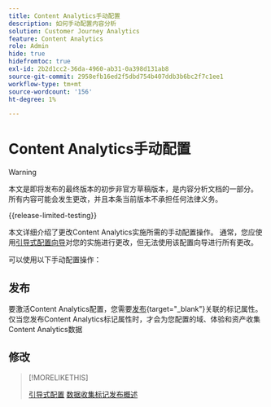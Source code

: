 ```yaml
---
title: Content Analytics手动配置
description: 如何手动配置内容分析
solution: Customer Journey Analytics
feature: Content Analytics
role: Admin
hide: true
hidefromtoc: true
exl-id: 2b2d1cc2-36da-4960-ab31-0a398d131ab8
source-git-commit: 2958efb16ed2f5dbd754b407ddb3b6bc2f7c1ee1
workflow-type: tm+mt
source-wordcount: '156'
ht-degree: 1%

---
```


# Content Analytics手动配置

>[!WARNING]
>
>本文是即将发布的最终版本的初步非官方草稿版本，是内容分析文档的一部分。 所有内容可能会发生更改，并且本条当前版本不承担任何法律义务。
>

{{release-limited-testing}}

本文详细介绍了更改Content Analytics实施所需的手动配置操作。 通常，您应使用[引导式配置向导](guided.md)对您的实施进行更改，但无法使用该配置向导进行所有更改。

可以使用以下手动配置操作：

## 发布

要激活Content Analytics配置，您需要[发布](https://experienceleague.adobe.com/en/docs/experience-platform/tags/publish/overview){target="_blank"}关联的标记属性。 仅当您发布Content Analytics标记属性时，才会为您配置的域、体验和资产收集Content Analytics数据


## 修改

>[!MORELIKETHIS]
>
>[引导式配置](guided.md)
>[数据收集标记发布概述](https://experienceleague.adobe.com/en/docs/experience-platform/tags/publish/overview)
>